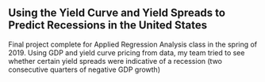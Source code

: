 ## Using the Yield Curve and Yield Spreads to Predict Recessions in the United States
Final project complete for Applied Regression Analysis class in the spring of 2019. Using GDP and yield curve pricing from data, my team tried to see whether certain yield spreads were indicative of a recession (two consecutive quarters of negative GDP growth)
